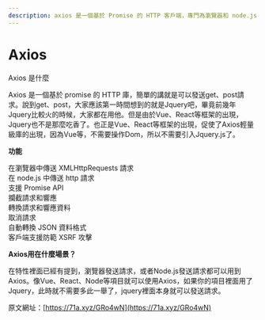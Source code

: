 ```yaml
---
description: axios 是一個基於 Promise 的 HTTP 客戶端，專門為瀏覽器和 node.js 服務
---
```


# Axios

Axios 是什麼 

Axios 是一個基於 promise 的 HTTP 庫，簡單的講就是可以發送get、post請求。說到get、post，大家應該第一時間想到的就是Jquery吧，畢竟前幾年Jquery比較火的時候，大家都在用他。但是由於Vue、React等框架的出現，Jquery也不是那麼吃香了。也正是Vue、React等框架的出現，促使了Axios輕量級庫的出現，因為Vue等，不需要操作Dom，所以不需要引入Jquery.js了。  


**功能**

在瀏覽器中傳送 XMLHttpRequests 請求  
在 node.js 中傳送 http 請求  
支援 Promise API  
攔截請求和響應  
轉換請求和響應資料  
取消請求  
自動轉換 JSON 資料格式  
客戶端支援防範 XSRF 攻擊

**Axios用在什麼場景？**

在特性裡面已經有提到，瀏覽器發送請求，或者Node.js發送請求都可以用到Axios。像Vue、React、Node等項目就可以使用Axios，如果你的項目裡面用了Jquery，此時就不需要多此一舉了，jquery裡面本身就可以發送請求。  
  
原文網址：[https://71a.xyz/GRo4wN](https://71a.xyz/GRo4wN)

